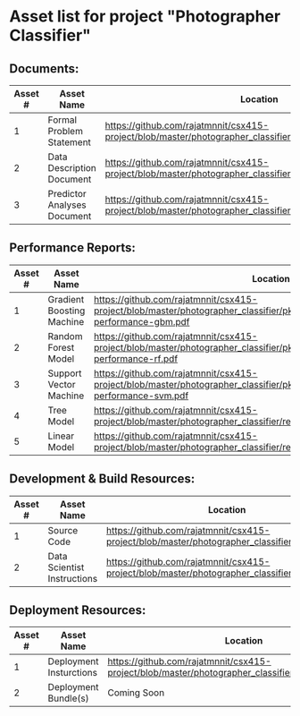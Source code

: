 # Asset list for project "Photographer Classifier"


## Documents:
 Asset # | Asset Name | Location |
--- | --- | --- 
1 | Formal Problem Statement | https://github.com/rajatmnnit/csx415-project/blob/master/photographer_classifier/docs/FPS.pdf |
2 | Data Description Document | https://github.com/rajatmnnit/csx415-project/blob/master/photographer_classifier/docs/data_description.pdf |
3 | Predictor Analyses Document | https://github.com/rajatmnnit/csx415-project/blob/master/photographer_classifier/docs/predictor_analyses.pdf |


## Performance Reports:
 Asset # | Asset Name | Location |
--- | --- | --- 
1 | Gradient Boosting Machine | https://github.com/rajatmnnit/csx415-project/blob/master/photographer_classifier/pkgs/PhotographerModels/inst/model-performance-gbm.pdf |
2 | Random Forest Model | https://github.com/rajatmnnit/csx415-project/blob/master/photographer_classifier/pkgs/PhotographerModels/inst/model-performance-rf.pdf |
3 | Support Vector Machine | https://github.com/rajatmnnit/csx415-project/blob/master/photographer_classifier/pkgs/PhotographerModels/inst/model-performance-svm.pdf |
4 | Tree Model | https://github.com/rajatmnnit/csx415-project/blob/master/photographer_classifier/reports/model-performance-rpart.pdf |
5 | Linear Model | https://github.com/rajatmnnit/csx415-project/blob/master/photographer_classifier/reports/model-performance-linear.pdf |


## Development & Build Resources:
 Asset # | Asset Name | Location |
--- | --- | --- 
1 | Source Code | https://github.com/rajatmnnit/csx415-project/blob/master/photographer_classifier/src/ |
2 | Data Scientist Instructions | https://github.com/rajatmnnit/csx415-project/blob/master/photographer_classifier/README.md |


## Deployment Resources:
 Asset # | Asset Name | Location |
--- | --- | --- 
1 | Deployment Insturctions | https://github.com/rajatmnnit/csx415-project/blob/master/photographer_classifier/deploy/README.md |
2 | Deployment Bundle(s) | Coming Soon |

